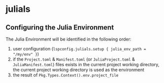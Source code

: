 # julials

## Configuring the Julia Environment

The Julia Environment will be identified in the following order:

1) user configuration (`lspconfig.julials.setup { julia_env_path = "/my/env" }`)
2) if the `Project.toml` & `Manifest.toml` (or `JuliaProject.toml` & `JuliaManifest.toml`) files exists in the current project working directory, the current project working directory is used as the environment
3) the result of `Pkg.Types.Context().env.project_file`
